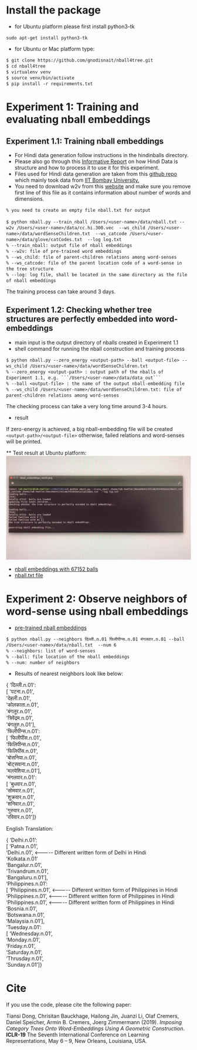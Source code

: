 # Install the package

* for Ubuntu platform please first install python3-tk
```
sudo apt-get install python3-tk
```

* for Ubuntu or Mac platform type:

```
$ git clone https://github.com/gnodisnait/nball4tree.git
$ cd nball4tree
$ virtualenv venv
$ source venv/bin/activate
$ pip install -r requirements.txt

```

# Experiment 1:  Training and evaluating nball embeddings
## Experiment 1.1: Training nball embeddings
* For Hindi data generation follow instructions in the hindinballs directory.
* Please also go through this [Informative Report](https://drive.google.com/file/d/1RaBVGAmJoC-dQThnSylH0rF7QxTdxW9h/view?usp=sharing) on how Hindi Data is structure and how to process it to use it for this experiment. 
* Files used for Hindi data generation are taken from this [github repo](https://bitbucket.org/sivareddyg/python-hindi-wordnet/src/master/) which mainly took data from [IIT Bombay University.](http://www.cfilt.iitb.ac.in/) 
* You need to download w2v from this [website](https://fasttext.cc/docs/en/crawl-vectors.html) and make sure you remove first line of this file as it contains information about number of words and dimensions.
```
% you need to create an empty file nball.txt for output

$ python nball.py --train_nball /Users/<user-name>/data/nball.txt --w2v /Users/<user-name>/data/cc.hi.300.vec  --ws_child /Users/<user-name>/data/wordSenseChildren.txt  --ws_catcode /Users/<user-name>/data/glove/catCodes.txt  --log log.txt
% --train_nball: output file of nball embeddings
% --w2v: file of pre-trained word embeddings
% --ws_child: file of parent-children relations among word-senses
% --ws_catcode: file of the parent location code of a word-sense in the tree structure
% --log: log file, shall be located in the same directory as the file of nball embeddings
```
The training process can take around 3 days. 


## Experiment 1.2: Checking whether tree structures are perfectly embedded into word-embeddings
* main input is the output directory of nballs created in Experiment 1.1
* shell command for running the nball construction and training process
```
$ python nball.py --zero_energy <output-path> --ball <output-file> --ws_child /Users/<user-name>/data/wordSenseChildren.txt
% --zero_energy <output-path> : output path of the nballs of Experiment 1.1, e.g. ```/Users/<user-name>/data/data_out```
% --ball <output-file> : the name of the output nball-embedding file
% --ws_child /Users/<user-name>/data/wordSenseChildren.txt: file of parent-children relations among word-senses
```
The checking process can take a very long time around 3-4 hours.
* result

If zero-energy is achieved, a big nball-embedding file will be created ```<output-path>/<output-file>```
otherwise, failed relations and word-senses will be printed.

** Test result at Ubuntu platform:
![](https://github.com/fnc11/nball4tree/blob/master/pic/ubuntu_result.jpeg)
 
- [nball embeddings with 67152 balls](https://drive.google.com/open?id=1d-D7AF9rl2g_QFAGLD-m3N0DT_5-uZLS)
- [nball.txt file](https://drive.google.com/open?id=1JWNuc2eBTWDrbG1MCdHlWtxenGVKX8to) 

# Experiment 2: Observe neighbors of word-sense using nball embeddings
* [pre-trained nball embeddings](https://drive.google.com/open?id=1d-D7AF9rl2g_QFAGLD-m3N0DT_5-uZLS)
```
$ python nball.py --neighbors दिल्ली.n.01 फिलीपीन्स.n.01 मंगलवार.n.01 --ball /Users/<user-name>/data/nball.txt  --num 6
% --neighbors: list of word-senses
% --ball: file location of the nball embeddings
% --num: number of neighbors
```

* Results of nearest neighbors look like below:

{   'दिल्ली.n.01':  
 [   'पटना.n.01',  
        'देहली.n.01',  
        'कोलकाता.n.01',  
        'बंगलूर.n.01',  
        'त्रिवेंद्रम.n.01',  
        'बंगलुरु.n.01'],  
    'फिलीपीन्स.n.01':  
 [   'फिलीपींस.n.01',  
                          'फिलिपीन्स.n.01',  
                          'फिलिपींस.n.01',  
                          'बोसनिया.n.01',  
                          'बोट्सवाना.n.01',  
                          'मलयेशिया.n.01'],  
    'मंगलवार.n.01':  
 [   'बुधवार.n.01',  
                        'सोमवार.n.01',  
                        'शुक्रवार.n.01',  
                        'शनिवार.n.01',  
                        'गुरुवार.n.01',  
                        'रविवार.n.01']}  

English Translation:

{ ‘Delhi.n.01’:  
 [   ‘Patna.n.01’,  
		‘Delhi.n.01’,  <----- Different written form of Delhi in Hindi  
		‘Kolkata.n.01’  
		‘Bangalur.n.01’,  
		‘Trivandrum.n.01’,  
		‘Bangaluru.n.01’],  
‘Philippines.n.01’:  
 [   ‘Philippines.n.01’,  <----- Different written form of Philippines in Hindi  
		      ‘Philippines.n.01’,  <----- Different written form of Philippines in Hindi  
		      ‘Philippines.n.01’,  <----- Different written form of Philippines in Hindi  
		      ‘Bosnia.n.01’,  
		      ‘Botswana.n.01’,  
		      ‘Malaysia.n.01’],  
‘Tuesday.n.01’:  
 [   ‘Wednesday.n.01’,  
		      ‘Monday.n.01’,  
		      ‘Friday.n.01’,  
		      ‘Saturday.n.01’,  
		      ‘Thrusday.n.01’,  
		      ‘Sunday.n.01’]}  


# Cite

If you use the code, please cite the following paper:

Tiansi Dong, Chrisitan Bauckhage, Hailong Jin, Juanzi Li, Olaf Cremers, Daniel Speicher, Armin B. Cremers, Joerg Zimmermann (2019). *Imposing Category Trees Onto Word-Embeddings Using A Geometric Construction*. **ICLR-19** The Seventh International Conference on Learning Representations, May 6 – 9, New Orleans, Louisiana, USA.

